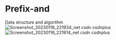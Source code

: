 # Prefix-and
Data structure and algorithm
![Screenshot_20230116_221934_net csdn csdnplus](https://user-images.githubusercontent.com/121226086/212796159-52a5c232-c687-4757-b59a-e460c87a42c2.jpg)
![Screenshot_20230116_221914_net csdn csdnplus](https://user-images.githubusercontent.com/121226086/212796285-fdb8bdd0-0fb6-43a0-91ea-3d398901fec5.jpg)



